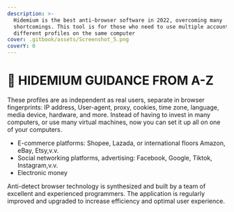 ```yaml
---
description: >-
  Hidemium is the best anti-browser software in 2022, overcoming many
  shortcomings. This tool is for those who need to use multiple accounts with
  different profiles on the same computer
cover: .gitbook/assets/Screenshot_5.png
coverY: 0
---
```


# 👋 HIDEMIUM GUIDANCE FROM A-Z

These profiles are as independent as real users, separate in browser fingerprints: IP address, User-agent, proxy, cookies, time zone, language, media device, hardware, and more. Instead of having to invest in many computers, or use many virtual machines, now you can set it up all on one of your computers.

* E-commerce platforms: Shopee, Lazada, or international floors Amazon, eBay, Etsy,v.v.
* Social networking platforms, advertising: Facebook, Google, Tiktok, Instagram,v.v.
* Electronic money

Anti-detect browser technology is synthesized and built by a team of excellent and experienced programmers. The application is regularly improved and upgraded to increase efficiency and optimal user experience.

